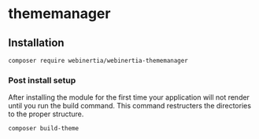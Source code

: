 # thememanager

## Installation

```text
composer require webinertia/webinertia-thememanager
```

### Post install setup

After installing the module for the first time your application will not render until you run the build command. This command restructers
the directories to the proper structure.

```text
composer build-theme
```

